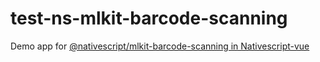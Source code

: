 # test-ns-mlkit-barcode-scanning
Demo app for [@nativescript/mlkit-barcode-scanning in Nativescript-vue](https://github.com/NativeScript/mlkit)

